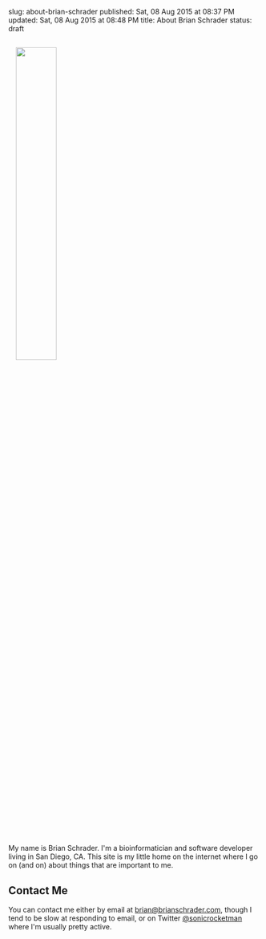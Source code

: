slug: about-brian-schrader
published: Sat, 08 Aug 2015 at 08:37 PM
updated: Sat, 08 Aug 2015 at 08:48 PM
title: About Brian Schrader
status: draft

<img src="http://brianschrader.com/images/misc/profile-pic.jpg" class="image-right" style="width:40%;padding:3%;">

My name is Brian Schrader. I'm a bioinformatician and software developer living in San Diego, CA. This site is my little home on the internet where I go on (and on) about things that are important to me. 


## Contact Me
You can contact me either by email at [brian@brianschrader.com][email], though I tend to be slow at responding to email, or on Twitter [@sonicrocketman][tw] where I'm usually pretty active.

[email]: mailto:brian@brianschrader.com
[tw]: http://twitter.com/sonicrocketman

